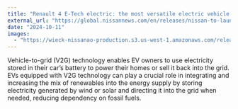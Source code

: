 ```yaml
---
title: "Renault 4 E-Tech electric: the most versatile electric vehicle in the B segment"
external_url: "https://global.nissannews.com/en/releases/nissan-to-launch-affordable-vehicle-to-grid-technology-in-2026"
date: "2024-10-11"
images:
  - "https://wieck-nissanao-production.s3.us-west-1.amazonaws.com/releaseInlineImages/c484463c01aea0fe7159bd6e314fbdab4e57acb7"
---
```


Vehicle-to-grid (V2G) technology enables EV owners to use electricity stored in their car’s battery to power their homes or sell it back into the grid.
EVs equipped with V2G technology can play a crucial role in integrating and increasing the mix of renewables into the energy supply by storing electricity generated by wind or solar and directing it into the grid when needed, reducing dependency on fossil fuels.